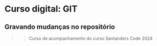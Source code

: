 # Curso digital: GIT

## Gravando mudanças no repositório

>> Curso de acompanhamento do curso Santanders Code 2024